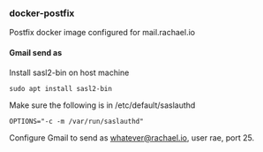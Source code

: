 ### docker-postfix

Postfix docker image configured for mail.rachael.io

#### Gmail send as

Install sasl2-bin on host machine
```
sudo apt install sasl2-bin
```

Make sure the following is in /etc/default/saslauthd
```
OPTIONS="-c -m /var/run/saslauthd"
```

Configure Gmail to send as whatever@rachael.io, user rae, port 25.
